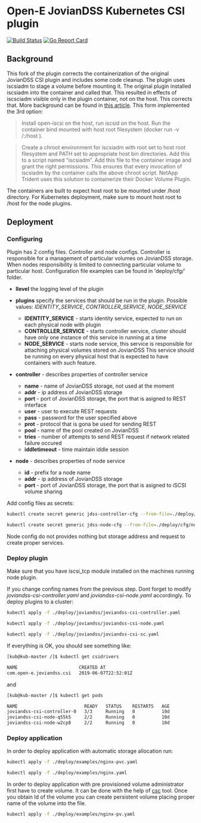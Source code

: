 # Open-E JovianDSS Kubernetes CSI plugin

[![Build Status](https://travis-ci.org/bserdar/JovianDSS-KubernetesCSI.svg?branch=master)](https://travis-ci.org/bserdar/JovianDSS-KubernetesCSI)
[![Go Report Card](https://goreportcard.com/badge/github.com/bserdar/JovianDSS-KubernetesCSI)](https://goreportcard.com/report/github.com/bserdar/JovianDSS-KubernetesCSI)

## Background

This fork of the plugin corrects the containerization of the original
JovianDSS CSI plugin and includes some code cleanup. The plugin uses
iscsiadm to stage a volume before mounting it. The original plugin
installed iscsiadm into the container and called that. This resulted
in effects of iscsciadm visible only in the plugin container, not on
the host. This corrects that. More background can be found in [this
article](https://www.docker.com/blog/road-to-containing-iscsi/). This
form implemented the 3rd option:

> Install open-iscsi on the host, run iscsid on the host. Run the container bind mounted with host root filesystem (docker run -v /:/host <container> <entrypoint>). 

> Create a chroot environment for iscsiadm with root set to host root
> filesystem and PATH set to appropriate host bin directories. Add
> this to a script named “iscsiadm”. Add this file to the container
> image and grant the right permissions. This ensures that every
> invocation of iscsiadm by the container calls the above chroot
> script. NetApp Trident uses this solution to containerize their
> Docker Volume Plugin.

The containers are built to expect host root to be mounted under /host
directory. For Kubernetes deployment, make sure to mount host root to
/host for the node plugins.

## Deployment


### Configuring

Plugin has 2 config files. Controller and node configs. Controller is responsible for a management of particular volumes on JovianDSS storage. When nodes responsibility is limited to connecting particular volume to particular host. Configuration file examples can be found in 'deploy/cfg/' folder.

 - **llevel** the logging level of the plugin

 - **plugins** specify the services that should be run in the plugin.
    Possible values: *IDENTITY_SERVICE*, *CONTROLLER_SERVICE*, *NODE_SERVICE*
    + **IDENTITY_SERVICE** - starts identity service, expected to run on each physical node with plugin
    + **CONTROLLER_SERVICE** - starts controller service, cluster should have only one instance of this service in running at a time
    + **NODE_SERVICE** - starts node service, this service is responsible for attaching physical volumes stored on JovianDSS
        This service should be running on every physical host that is expected to have containers with such feature.
 - **controller** - describes properties of controller service
    + **name** - name of JovianDSS storage, not used at the moment
    + **addr** - ip address of JovianDSS storage
    + **port** - port of JovianDSS storage, the port that is asigned to REST interface
    + **user** - user to execute REST requests
    + **pass** - password for the user specified above
    + **prot** - protocol that is gona be used for sending REST
    + **pool** - name of the pool created on JovianDSS
    + **tries** - number of attempts to send REST request if network related failure occured
    + **iddletimeout** - time maintain iddle session
 - **node** - describes properties of node service
    + **id** - prefix for a node name
    + **addr** - ip address of JovianDSS storage
    + **port** - port of JovianDSS storage, the port that is asigned to iSCSI volume sharing    


Add config files as secrets:

``` bash
kubectl create secret generic jdss-controller-cfg --from-file=./deploy/cfg/controller.yaml

kubectl create secret generic jdss-node-cfg --from-file=./deploy/cfg/node.yaml
```
Node config do not provides nothing but storage address and request to create proper services.

### Deploy plugin

Make sure that you have iscsi\_tcp module installed on the machines running node plugin.

If you change confing names from the previous step. Dont forget to modify  *joviandss-csi-controller.yaml* and *joviandss-csi-node.yaml* accordingly.
To deploy plugins to a cluster:

``` bash
kubectl apply -f ./deploy/joviandss/joviandss-csi-controller.yaml

kubectl apply -f ./deploy/joviandss/joviandss-csi-node.yaml 

kubectl apply -f ./deploy/joviandss/joviandss-csi-sc.yaml
```

If everything is OK, you should see something like:

```bash
[kub@kub-master /]$ kubectl get csidrivers

NAME                       CREATED AT
com.open-e.joviandss.csi   2019-06-07T22:52:01Z
```
and 

```bash
[kub@kub-master /]$ kubectl get pods

NAME                         READY   STATUS    RESTARTS   AGE
joviandss-csi-controller-0   3/3     Running   0          10d
joviandss-csi-node-q55k5     2/2     Running   0          10d
joviandss-csi-node-w2cp8     2/2     Running   0          10d
```


### Deploy application

In order to deploy application with automatic storage allocation run: 
``` bash
kubectl apply -f ./deploy/examples/nginx-pvc.yaml

kubectl apply -f ./deploy/examples/nginx.yaml
```

In order to deploy application with pre provisioned volume administrator first have to create volume.
It can be done with the help of [csc](https://github.com/rexray/gocsi/tree/master/csc) tool.
Once you obtain Id of the volume you can create persistent volume placing proper name of the volume into the file.
```bash
kubectl apply -f ./deploy/examples/nginx-pv.yaml
```



